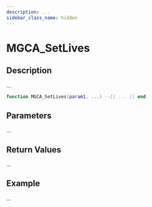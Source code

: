 ```yaml
---
description: ...
sidebar_class_name: hidden
---
```


# MGCA_SetLives

## Description

...

```lua
function MGCA_SetLives(param1, ...) --[[ ... ]] end
```

## Parameters

...

## Return Values

...

## Example

...

